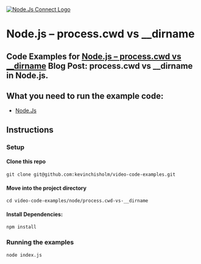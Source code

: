 [![Node.Js Connect Logo](https://sub1.kevinchisholm.com/blog/images/node-js-logo-200.png)](https://blog.kevinchisholm.com/javascript/node-js/process-cwd-vs-__dirname/)
# Node.js – process.cwd vs __dirname

## Code Examples for [Node.js – process.cwd vs __dirname](https://blog.kevinchisholm.com/javascript/node-js/process-cwd-vs-__dirname/) Blog Post: process.cwd vs __dirname in Node.js.

## What you need to run the example code:

* [Node.Js](https://nodejs.org)

## Instructions

### Setup

#### Clone this repo

```
git clone git@github.com:kevinchisholm/video-code-examples.git
```

#### Move into the project directory

```
cd video-code-examples/node/process.cwd-vs-__dirname
```

#### Install Dependencies:

```
npm install
```

### Running the examples

```
node index.js
```

